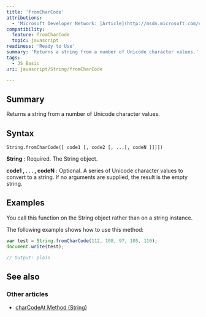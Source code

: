 ```yaml
---
title: 'fromCharCode'
attributions:
  - 'Microsoft Developer Network: [Article](http://msdn.microsoft.com/en-us/library/ie/wb4w0k66(v=vs.94).aspx)'
compatibility:
  feature: fromCharCode
  topic: javascript
readiness: 'Ready to Use'
summary: 'Returns a string from a number of Unicode character values.'
tags:
  - JS_Basic
uri: javascript/String/fromCharCode

---
```

## Summary

Returns a string from a number of Unicode character values.

## Syntax

    String.fromCharCode([ code1 [, code2 [, ...[, codeN ]]]])

**String**
:   Required. The String object.

**code1 , . . . , codeN**
:   Optional. A series of Unicode character values to convert to a string. If no arguments are supplied, the result is the empty string.

## Examples

You call this function on the String object rather than on a string instance.

The following example shows how to use this method:

``` js
var test = String.fromCharCode(112, 108, 97, 105, 110);
document.write(test);

// Output: plain
```

## See also

### Other articles

-   [charCodeAt Method (String)](/javascript/String/charCodeAt)

